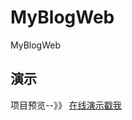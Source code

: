 # MyBlogWeb
MyBlogWeb


## 演示 
项目预览--》》 <a href="https://object-summer.github.io/MyBlogWeb/" target=_blank>在线演示戳我</a>
